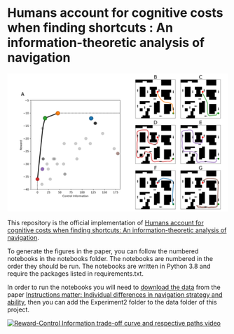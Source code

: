 # Humans account for cognitive costs when finding shortcuts : An information-theoretic analysis of navigation
 
![Reward-Control Information trade-off curve and respective paths](imgs/Fig4.png)

This repository is the official implementation of [Humans account for cognitive costs when finding shortcuts: An information-theoretic analysis of navigation](https://www.biorxiv.org/content/10.1101/2022.08.06.503020v1.article-info).

To generate the figures in the paper, you can follow the numbered notebooks in the notebooks folder. The notebooks are numbered in the order they should be run. The notebooks are written in Python 3.8 and require the packages listed in requirements.txt. 

In order to run the notebooks you will need to [download the data](https://osf.io/ykxts/) from the paper [Instructions matter: Individual differences in navigation strategy and ability](https://link.springer.com/article/10.3758/s13421-019-00941-5), then you can add the Experiment2 folder to the data folder of this project.


[![Reward-Control Information trade-off curve and respective paths video](imgs/video.gif)](imgs/video.gif)